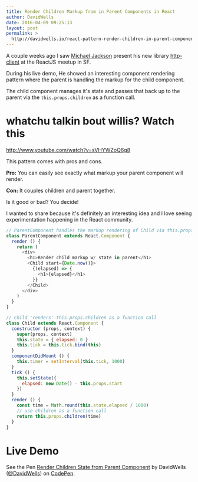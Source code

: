 ```yaml
---
title: Render Children Markup from in Parent Components in React
author: DavidWells
date: 2016-04-09 09:25:13
layout: post
permalink: >
  http://davidwells.io/react-pattern-render-children-in-parent-components/
---
```


A couple weeks ago I saw [Michael Jackson](https://twitter.com/mjackson) present his new library [http-client](https://github.com/mjackson/http-client) at the ReactJS meetup in SF.

During his live demo, He showed an interesting component rendering pattern where the parent is handling the markup for the child component.

The child component manages it's state and passes that back up to the parent via the `this.props.children` as a function call.

# whatchu talkin bout willis? Watch this

http://www.youtube.com/watch?v=sVHYWZoQ6g8

This pattern comes with pros and cons.

**Pro:** You can easily see exactly what markup your parent component will render.

**Con:** It couples children and parent together.

Is it good or bad? You decide!

I wanted to share because it's definitely an interesting idea and I love seeing experimentation happening in the React community.

```js
// ParentComponent handles the markup rendering of Child via this.props.children
class ParentComponent extends React.Component {
  render () {
    return (
      <div>
        <h1>Render child markup w/ state in parent</h1>
        <Child start={Date.now()}>
          {(elapsed) => {
            <h1>{elapsed}</h1>
          }}
        </Child>
      </div>
    )
  }
}

// Child 'renders' this.props.children as a function call
class Child extends React.Component {
  constructor (props, context) {
    super(props, context)
    this.state = { elapsed: 0 }
    this.tick = this.tick.bind(this)
  }
  componentDidMount () {
    this.timer = setInterval(this.tick, 1000)
  }
  tick () {
    this.setState({
      elapsed: new Date() - this.props.start
    })
  }
  render () {
    const time = Math.round(this.state.elapsed / 1000)
    // use children as a function call
    return this.props.children(time)
  }
}
```

# Live Demo

<p data-height="542" data-theme-id="0" data-slug-hash="qZpvxE" data-default-tab="js" data-user="DavidWells" class="codepen">See the Pen <a href="http://codepen.io/DavidWells/pen/qZpvxE/">Render Children State from Parent Component</a> by DavidWells (<a href="http://codepen.io/DavidWells">@DavidWells</a>) on <a href="http://codepen.io">CodePen</a>.</p>
<script async src="//assets.codepen.io/assets/embed/ei.js"></script>
